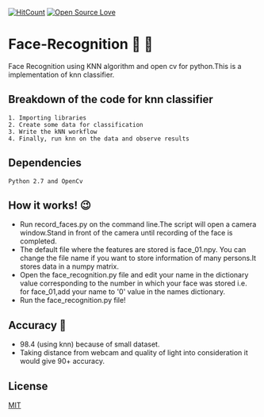 [![HitCount](http://hits.dwyl.io/{prashant0598}/{https://github.com/prashant0598/Face-Recognition}.svg)](http://hits.dwyl.io/{prashant0598}/{https://github.com/prashant0598/Face-Recognition})
[![Open Source Love](https://badges.frapsoft.com/os/v1/open-source.svg?v=103)](https://github.com/ellerbrock/open-source-badges/)


# Face-Recognition :boy: :movie_camera: 
Face Recognition using KNN algorithm and open cv for python.This is a implementation of knn classifier.
## Breakdown of the code for knn classifier
    1. Importing libraries
    2. Create some data for classification
    3. Write the kNN workflow
    4. Finally, run knn on the data and observe results
## Dependencies
    Python 2.7 and OpenCv
## How it works! :wink:  
* Run record_faces.py on the command line.The script will open a camera window.Stand in front of the camera until recording of the face is completed.
* The default file where the features are stored is face_01.npy. You can change the file name if you want to store information of many persons.It stores data in a numpy matrix.
* Open the face_recognition.py file and edit your name in the dictionary value corresponding to the number in which your face was stored i.e. for face_01,add your name to '0' value in the names dictionary.
* Run the face_recognition.py file!
## Accuracy :tada:
   * 98.4 (using knn) because of small dataset. 
   * Taking distance from webcam and quality of light into consideration it would give 90+ accuracy.
## License
   [MIT](https://prashant0598.mit-license.org)
